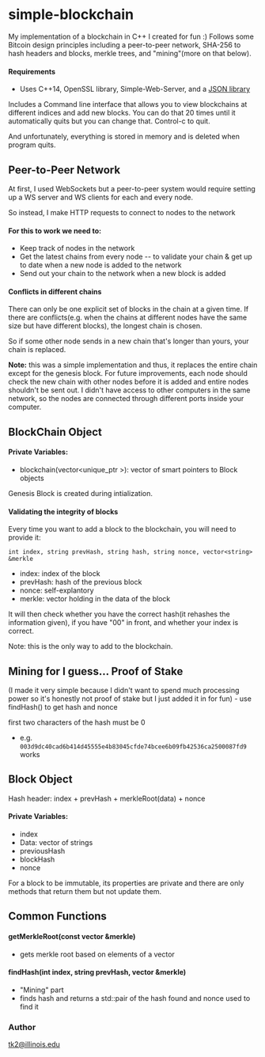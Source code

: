 # simple-blockchain
My implementation of a blockchain in C++ I created for fun :)
Follows some Bitcoin design principles including a peer-to-peer network, SHA-256 to hash headers and blocks, merkle trees, and "mining"(more on that below). 
#### Requirements
- Uses C++14, OpenSSL library, Simple-Web-Server, and a [JSON library](https://github.com/nlohmann/json)

Includes a Command line interface that allows you to view blockchains at different indices and add new blocks. You 
can do that 20 times until it automatically quits but you can change that. Control-c to quit. 

And unfortunately, everything is stored in memory and is deleted when program quits. 

## Peer-to-Peer Network
At first, I used WebSockets but a peer-to-peer system would require setting up a WS server and WS clients for each and every node. 

So instead, I make HTTP requests to connect to nodes to the network
#### For this to work we need to: 
- Keep track of nodes in the network
- Get the latest chains from every node -- to validate your chain & get up to date when a new node is added to the network
- Send out your chain to the network when a new block is added

#### Conflicts in different chains 
There can only be one explicit set of blocks in the chain at a given time. If there are conflicts(e.g. when the chains at different nodes have the same size but have different blocks), the longest chain is chosen. 

So if some other node sends in a new chain that's longer than yours, your chain is replaced.

**Note:** this was a simple implementation and thus, it replaces the entire chain except for the genesis block. For future improvements, each node should check the new chain with other nodes before it is added and entire nodes shouldn't be sent out. I didn't have access to other computers in the same network, so the nodes are connected through different ports inside your computer. 

## BlockChain Object
#### Private Variables: 
- blockchain(vector<unique_ptr<Block> >): vector of smart pointers to Block objects

Genesis Block is created during intialization.
#### Validating the integrity of blocks
Every time you want to add a block to the blockchain, you will need to provide it: 

`int index, string prevHash, string hash, string nonce, vector<string> &merkle`
- index: index of the block
- prevHash: hash of the previous block
- nonce: self-explantory
- merkle: vector holding in the data of the block

It will then check whether you have the correct hash(it rehashes the information given), if you have "00" in front, and whether your index is correct.

Note: this is the only way to add to the blockchain.

## Mining for I guess... Proof of Stake
(I made it very simple because I didn't want to spend much processing power so it's honestly not proof of stake but I just added it in for fun) - use findHash() to get hash and nonce

first two characters of the hash must be 0
- e.g. `003d9dc40cad6b414d45555e4b83045cfde74bcee6b09fb42536ca2500087fd9` works 

## Block Object
Hash header: index + prevHash + merkleRoot(data) + nonce

#### Private Variables:
- index
- Data: vector of strings
- previousHash
- blockHash
- nonce

For a block to be immutable, its properties are private and there are only methods that return them but not update them. 

## Common Functions
#### getMerkleRoot(const vector<string> &merkle)
  - gets merkle root based on elements of a vector
#### findHash(int index, string prevHash, vector<string> &merkle)
  - "Mining" part 
  - finds hash and returns a std::pair of the hash found and nonce used to find it 




### Author
tk2@illinois.edu
